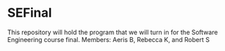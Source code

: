 # SEFinal

This repository will hold the program that we will turn in for the Software Engineering course final.
Members: Aeris B, Rebecca K, and Robert S

